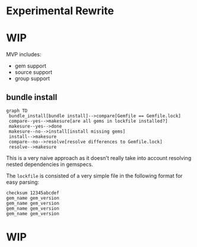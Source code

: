 # Experimental Rewrite

# WIP

MVP includes:

- gem support
- source support
- group support

## bundle install

```diagram
graph TD
 bundle_install[bundle install]-->compare[Gemfile == Gemfile.lock]
 compare--yes-->makesure[are all gems in lockfile installed?]
 makesure--yes-->done
 makesure--no-->install[install missing gems]
 install-->makesure
 compare--no-->resolve[resolve differences to Gemfile.lock]
 resolve-->makesure
```

This is a very naive approach as it doesn't really take into account resolving nested dependencies in gemspecs.

The `lockfile` is consisted of a very simple file in the following format for easy parsing:
```
checksum 12345abcdef
gem_name gem_version
gem_name gem_version
gem_name gem_version
gem_name gem_version
```

# WIP